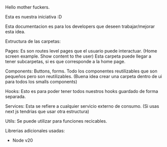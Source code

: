 Hello mother fuckers.

Esta es nuestra iniciativa :D

Esta documentacion es para los developers que deseen trabajar/mejorar esta idea.

Extructura de las carpetas:

Pages: Es son routes level pages que el usuario puede interactuar. (Home screen example. Show content to the user) Esta carpeta puede llegar a tener subcarpetas, si es que corresponde a la home page.

Components: Buttons, forms. Todo los componentes reutilizables que son pequeños pero son reutilizables. (Buena idea crear una carpeta dentro de ui para todos los smalls components)

Hooks: Esto es para poder tener todos nuestros hooks guardado de forma separada.

Services: Esta se refiere a cualquier servicio externo de consumo. (Si usas next js tendrias que usar otra estructura)

Utils: Se puede utilizar para funciones recicables.

Librerias adicionales usadas:

- Node v20